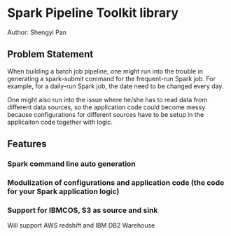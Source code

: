 # Spark Pipeline Toolkit library

Author: Shengyi Pan

## Problem Statement
When building a batch job pipeline, one might run into the trouble in generating a spark-submit command for the frequent-run Spark job. For example, for a daily-run Spark job, the date need to be changed every day.

One might also run into the issue where he/she has to read data from different data sources, so the application code could become messy because configurations for different sources have to be setup in the applicaiton code together with logic.

## Features
### Spark command line auto generation

### Modulization of configurations and application code (the code for your Spark application logic)

### Support for IBMCOS, S3 as source and sink
Will support AWS redshift and IBM DB2 Warehouse